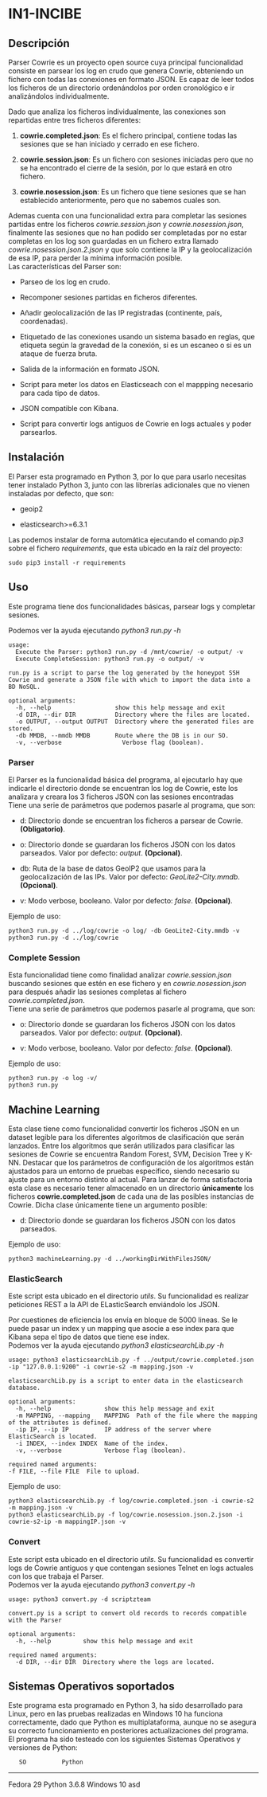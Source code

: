 # IN1-INCIBE


Descripción
-----------

Parser Cowrie es un proyecto open source cuya principal funcionalidad
consiste en parsear los log en crudo que genera Cowrie, obteniendo un
fichero con todas las conexiones en formato JSON. Es capaz de leer todos
los ficheros de un directorio ordenándolos por orden cronológico e ir
analizándolos individualmente.

Dado que analiza los ficheros individualmente, las conexiones son
repartidas entre tres ficheros diferentes:

1.  **cowrie.completed.json**: Es el fichero principal, contiene todas
    las sesiones que se han iniciado y cerrado en ese fichero.

2.  **cowrie.session.json**: Es un fichero con sesiones iniciadas pero
    que no se ha encontrado el cierre de la sesión, por lo que estará en
    otro fichero.

3.  **cowrie.nosession.json**: Es un fichero que tiene sesiones que se
    han establecido anteriormente, pero que no sabemos cuales son.

Ademas cuenta con una funcionalidad extra para completar las sesiones
partidas entre los ficheros *cowrie.session.json* y
*cowrie.nosession.json*, finalmente las sesiones que no han podido ser
completadas por no estar completas en los log son guardadas en un
fichero extra llamado *cowrie.nosession.json.2.json* y que solo contiene
la IP y la geolocalización de esa IP, para perder la mínima información
posible.\
Las características del Parser son:

-   Parseo de los log en crudo.

-   Recomponer sesiones partidas en ficheros diferentes.

-   Añadir geolocalización de las IP registradas (continente, país,
    coordenadas).

-   Etiquetado de las conexiones usando un sistema basado en reglas, que
    etiqueta según la gravedad de la conexión, si es un escaneo o si es
    un ataque de fuerza bruta.

-   Salida de la información en formato JSON.

-   Script para meter los datos en Elasticseach con el mappping
    necesario para cada tipo de datos.

-   JSON compatible con Kibana.

-   Script para convertir logs antiguos de Cowrie en logs actuales y
    poder parsearlos.

Instalación
-----------

El Parser esta programado en Python 3, por lo que para usarlo necesitas
tener instalado Python 3, junto con las librerías adicionales que no
vienen instaladas por defecto, que son:

-   geoip2

-   elasticsearch\>=6.3.1

Las podemos instalar de forma automática ejecutando el comando *pip3*
sobre el fichero *requirements*, que esta ubicado en la raíz del
proyecto:

    sudo pip3 install -r requirements


Uso
---

Este programa tiene dos funcionalidades básicas, parsear logs y
completar sesiones.

Podemos ver la ayuda ejecutando *python3 run.py -h*

    usage: 
      Execute the Parser: python3 run.py -d /mnt/cowrie/ -o output/ -v
      Execute CompleteSession: python3 run.py -o output/ -v

    run.py is a script to parse the log generated by the honeypot SSH Cowrie and generate a JSON file with which to import the data into a BD NoSQL.

    optional arguments:
      -h, --help                  show this help message and exit
      -d DIR, --dir DIR           Directory where the files are located.
      -o OUTPUT, --output OUTPUT  Directory where the generated files are stored.
      -db MMDB, --mmdb MMDB       Route where the DB is in our SO.
      -v, --verbose                 Verbose flag (boolean).

### Parser

El Parser es la funcionalidad básica del programa, al ejecutarlo hay que
indicarle el directorio donde se encuentran los log de Cowrie, este los
analizara y creara los 3 ficheros JSON con las sesiones encontradas\
Tiene una serie de parámetros que podemos pasarle al programa, que son:

-   d: Directorio donde se encuentran los ficheros a parsear de Cowrie.
    **(Obligatorio)**.

-   o: Directorio donde se guardaran los ficheros JSON con los datos
    parseados. Valor por defecto: *output*. **(Opcional)**.

-   db: Ruta de la base de datos GeoIP2 que usamos para la
    geolocalización de las IPs. Valor por defecto: *GeoLite2-City.mmdb*.
    **(Opcional)**.

-   v: Modo verbose, booleano. Valor por defecto: *false*.
    **(Opcional)**.

Ejemplo de uso:

    python3 run.py -d ../log/cowrie -o log/ -db GeoLite2-City.mmdb -v
    python3 run.py -d ../log/cowrie

### Complete Session

Esta funcionalidad tiene como finalidad analizar *cowrie.session.json*
buscando sesiones que estén en ese fichero y en *cowrie.nosession.json*
para después añadir las sesiones completas al fichero
*cowrie.completed.json*.\
Tiene una serie de parámetros que podemos pasarle al programa, que son:

-   o: Directorio donde se guardaran los ficheros JSON con los datos
    parseados. Valor por defecto: *output*. **(Opcional)**.

-   v: Modo verbose, booleano. Valor por defecto: *false*.
    **(Opcional)**.

Ejemplo de uso:

    python3 run.py -o log -v/
    python3 run.py

Machine Learning
---

Esta clase tiene como funcionalidad convertir los ficheros JSON en un dataset legible para
los diferentes algoritmos de clasificación que serán lanzados. Entre los algoritmos que
serán utilizados para clasificar las sesiones de Cowrie se encuentra
Random Forest, SVM, Decision Tree y K-NN. Destacar que los parámetros de configuración de
los algoritmos están ajustados para un entorno de pruebas específico, siendo
necesario su ajuste para un entorno distinto al actual. Para lanzar de forma satisfactoria
esta clase es necesario tener almacenado en un directorio **únicamente** los ficheros **cowrie.completed.json** de 
cada una de las posibles instancias de Cowrie. Dicha clase únicamente tiene un argumento posible:

-   d: Directorio donde se guardaran los ficheros JSON con los datos
    parseados.

Ejemplo de uso:

    python3 machineLearning.py -d ../workingDirWithFilesJSON/


### ElasticSearch

Este script esta ubicado en el directorio *utils*. Su funcionalidad es
realizar peticiones REST a la API de ELasticSearch enviándolo los JSON.

Por cuestiones de eficiencia los envía en bloque de 5000 lineas. Se le
puede pasar un index y un mapping que asocie a ese index para que Kibana
sepa el tipo de datos que tiene ese index.\
Podemos ver la ayuda ejecutando *python3 elasticsearchLib.py -h*

    usage: python3 elasticsearchLib.py -f ../output/cowrie.completed.json -ip "127.0.0.1:9200" -i cowrie-s2 -m mapping.json -v

    elasticsearchLib.py is a script to enter data in the elasticsearch database.

    optional arguments:
      -h, --help               show this help message and exit
      -m MAPPING, --mapping    MAPPING  Path of the file where the mapping of the attributes is defined.
      -ip IP, --ip IP          IP address of the server where ElasticSearch is located.
      -i INDEX, --index INDEX  Name of the index.
      -v, --verbose            Verbose flag (boolean).

    required named arguments:
    -f FILE, --file FILE  File to upload.

Ejemplo de uso:

    python3 elasticsearchLib.py -f log/cowrie.completed.json -i cowrie-s2 -m mapping.json -v
    python3 elasticsearchLib.py -f log/cowrie.nosession.json.2.json -i cowrie-s2-ip -m mappingIP.json -v

### Convert

Este script esta ubicado en el directorio *utils*. Su funcionalidad es
convertir logs de Cowrie antiguos y que contengan sesiones Telnet en
logs actuales con los que trabaja el Parser.\
Podemos ver la ayuda ejecutando *python3 convert.py -h*

    usage: python3 convert.py -d scriptzteam

    convert.py is a script to convert old records to records compatible with the Parser

    optional arguments:
      -h, --help         show this help message and exit

    required named arguments:
      -d DIR, --dir DIR  Directory where the logs are located.

Sistemas Operativos soportados
------------------------------

Este programa esta programado en Python 3, ha sido desarrollado para
Linux, pero en las pruebas realizadas en Windows 10 ha funciona
correctamente, dado que Python es multiplataforma, aunque no se asegura
su correcto funcionamiento en posteriores actualizaciones del programa.\
El programa ha sido testeado con los siguientes Sistemas Operativos y
versiones de Python:

       SO          Python
  ------------ --------------
   Fedora 29    Python 3.6.8
   Windows 10       asd

